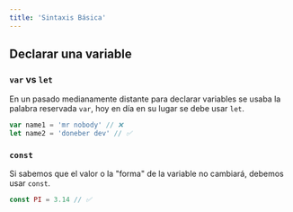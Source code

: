 ```yaml
---
title: 'Sintaxis Básica'
---
```


## Declarar una variable

### `var` vs `let`

En un pasado medianamente distante para declarar variables se usaba la palabra reservada `var`, hoy en día en su lugar se debe usar `let`.


```javascript
var name1 = 'mr nobody' // ❌
let name2 = 'doneber dev' // ✅
```
### `const`

Si sabemos que el valor o la "forma" de la variable no cambiará, debemos usar `const`.

```javascript
const PI = 3.14 // ✅
```


